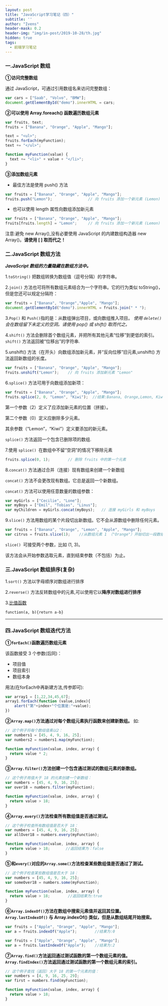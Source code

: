 ```yaml
---
layout: post
title: "JavaScript学习笔记（四）"
subtitle: ''
author: "Ivens"
header-mask: 0.2
header-img: "img/in-post/2019-10-28/th.jpg"
hidden: true
tags:
  - 前端学习笔记
---
```


### 一.JavaScript 数组

**①访问完整数组**

通过 JavaScript，可通过引用数组名来访问完整数组：
```js
var cars = ["Saab", "Volvo", "BMW"];
document.getElementById("demo").innerHTML = cars; 
```

**②可以使用 Array.foreach() 函数遍历数组元素**

```js
var fruits, text;
fruits = ["Banana", "Orange", "Apple", "Mango"];

text = "<ul>";
fruits.forEach(myFunction);
text += "</ul>";

function myFunction(value) {
  text += "<li>" + value + "</li>";
}
```

**③添加数组元素**
- 最佳方法是使用 push() 方法
```js
var fruits = ["Banana", "Orange", "Apple", "Mango"];
fruits.push("Lemon");                // 向 fruits 添加一个新元素 (Lemon)
```
- 也可以使用 length 属性向数组添加新元素
```js
var fruits = ["Banana", "Orange", "Apple", "Mango"];
fruits[fruits.length] = "Lemon";     // 向 fruits 添加一个新元素 (Lemon)
```
注意:避免 new Array(),没有必要使用 JavaScript 的内建数组构造器 new Array()。**请使用 [ ] 取而代之！**

### 二.JavaScript 数组方法

***JavaScript 数组的力量隐藏在数组方法中。***

1.`toString()` 把数组转换为数组值（逗号分隔）的字符串。

2.`join()` 方法也可将所有数组元素结合为一个字符串。它的行为类似 toString()，但是您还可以规定分隔符：
```js
var fruits = ["Banana", "Orange","Apple", "Mango"];
document.getElementById("demo").innerHTML = fruits.join(" * "); 
```
3.`Pop()` 和 `Push()`指的是：从数组弹出项目，或向数组推入项目。
*使用 `delete()` 会在数组留下未定义的空洞。请使用 pop() 或 shift() 取而代之。*

4.`shift()` 方法会删除首个数组元素，并把所有其他元素“位移”到更低的索引。`shift()` 方法返回被“位移出”的字符串.

5.unshift() 方法（在开头）向数组添加新元素，并“反向位移”旧元素,unshift() 方法返回新数组的长度。
```js
var fruits = ["Banana", "Orange", "Apple", "Mango"];
fruits.unshift("Lemon");    // 向 fruits 添加新元素 "Lemon"
```

6.`splice()` 方法可用于向数组添加新项：
```js
var fruits = ["Banana", "Orange", "Apple", "Mango"];
fruits.splice(2, 0, "Lemon", "Kiwi");  //结果:Banana, Orange,Lemon, Kiwi Apple, Mango
```
第一个参数（2）定义了应添加新元素的位置（拼接）。

第二个参数（0）定义应删除多少元素。

其余参数（“Lemon”，“Kiwi”）定义要添加的新元素。

`splice()` 方法返回一个包含已删除项的数组.

7.使用 `splice() `在数组中不留“空洞”的情况下移除元素
```js
fruits.splice(0, 1);        // 删除 fruits 中的第一个元素
```
8.`concat()` 方法通过合并（连接）现有数组来创建一个新数组

`concat()` 方法不会更改现有数组。它总是返回一个新数组。

`concat()` 方法可以使用任意数量的数组参数：
```js
var myGirls = ["Cecilie", "Lone"];
var myBoys = ["Emil", "Tobias", "Linus"];
var myChildren = myGirls.concat(myBoys);   // 连接 myGirls 和 myBoys
```

9.`slice()` 方法用数组的某个片段切出新数组。它不会从源数组中删除任何元素。
```js
var fruits = ["Banana", "Orange", "Lemon", "Apple", "Mango"];
var citrus = fruits.slice(1);    //从数组元素 1 （"Orange"）开始切出一段数组:Orange,Lemon,Apple,Mango
```
`slice() `可接受两个参数，比如 (1, 3)。

该方法会从开始参数选取元素，直到结束参数（不包括）为止。

### 三.JavaScript 数组排序(复杂)
1.`sort()` 方法以字母顺序对数组进行排序

2.`reverse()` 方法反转数组中的元素,可以使用它以**降序对数组进行排序**

3.[比值函数][1]
```
function(a, b){return a-b}
```
***

### 四.JavaScript 数组迭代方法

**①`forEach()`函数遍历数组元素**

该函数接受 3 个参数(后同)：
- 项目值
- 项目索引
- 数组本身

用法(在forEach中再新建方法,传参即可):

```js
var array1 = [1,22,34,45,67];
array1.forEach(function (value,index){
    alert("第"+index+"个位置是:"+value);
})
```
**②`Array.map()`方法通过对每个数组元素执行函数来创建新数组。**
如:
```js
// 这个例子将每个数组值乘以2：
var numbers1 = [45, 4, 9, 16, 25];
var numbers2 = numbers1.map(myFunction);

function myFunction(value, index, array) {
  return value * 2;
}
```
**③`Array.filter()`方法创建一个包含通过测试的数组元素的新数组。**
```js
// 这个例子用值大于 18 的元素创建一个新数组：
var numbers = [45, 4, 9, 16, 25];
var over18 = numbers.filter(myFunction);

function myFunction(value, index, array) {
  return value > 18;
}
```
**④`Array.every()`方法检查所有数组值是否通过测试。**
```js
// 这个例子检查所有数组值是否大于 18：
var numbers = [45, 4, 9, 16, 25];
var allOver18 = numbers.every(myFunction);

function myFunction(value, index, array) {
  return value > 18;       //返回结果为：false
}
```

**⑤和`every()`对应的`Array.some()`方法检查某些数组值是否通过了测试。**
```js
// 这个例子检查某些数组值是否大于 18：
var numbers = [45, 4, 9, 16, 25];
var someOver18 = numbers.some(myFunction);

function myFunction(value, index, array) {
  return value > 18;        //返回结果为:true
}
```

**⑥`Array.indexOf()`方法在数组中搜索元素值并返回其位置。`Array.lastIndexOf()` 与 Array.indexOf() 类似，但是从数组结尾开始搜索。**
```js
var fruits = ["Apple", "Orange", "Apple", "Mango"];
var a = fruits.indexOf("Apple");        //结果为:0
```

```js
var fruits = ["Apple", "Orange", "Apple", "Mango"];
var a = fruits.lastIndexOf("Apple");    //结果为:2
```

**⑦`Array.find()`方法返回通过测试函数的第一个数组元素的值。`Array.findIndex()`方法返回通过测试函数的第一个数组元素的索引。**
```js
// 这个例子查找（返回）大于 18 的第一个元素的值：
var numbers = [4, 9, 16, 25, 29];
var first = numbers.find(myFunction);

function myFunction(value, index, array) {
  return value > 18;
}
```

[1]:https://www.w3school.com.cn/js/js_array_sort.asp
